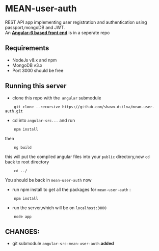 # MEAN-user-auth

REST API app implementing user registration and authentication using passport,mongoDB and JWT.
<br>
An [**Angular-6 based front end**](https://github.com/shawn-dsilva/angular-src-mean-user-auth) is in a seperate repo


## Requirements

- NodeJs v8.x and npm
- MongoDB v3.x
- Port 3000 should be free

## Running this server

- clone this repo with the` angular` submodule
```
    git clone --recursive https://github.com/shawn-dsilva/mean-user-auth.git
```
- cd into `angular-src...` and run
```
    npm install
```
then
```
    ng build
```
this will put the compiled angular files into your `public` directory,now `cd` back to root directory
```
    cd ../
```
You should be back in `mean-user-auth` now

- run npm install to get all the packages for `mean-user-auth` :
```
    npm install
```

- run the server,which will be on `localhost:3000`
```
    node app
```

## CHANGES:
- git submodule `angular-src-mean-user-auth` **added**
